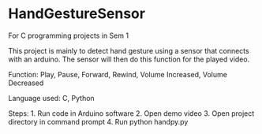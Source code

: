 # HandGestureSensor

For C programming projects in Sem 1

This project is mainly to detect hand gesture using a sensor that connects with an arduino.
The sensor will then do this function for the played video.

Function: Play, Pause, Forward, Rewind, Volume Increased, Volume Decreased

Language used: C, Python

Steps: 1. Run code in Arduino software
2. Open demo video
3. Open project directory in command prompt
4. Run python handpy.py
